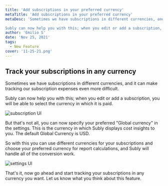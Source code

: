 ```yaml
---
title: 'Add subscriptions in your preferred currency'
metaTitle: 'Add subscriptions in your preferred currency'
metaDesc: 'Sometimes we have subscriptions in different currencies, and it can make tracking our subscription expenses even more difficult.

Subly can now help you with this; when you edit or add a subscription, you will be able to select the currency in which it is paid'
author: 'Emilio S'
date: 'Nov 25, 2021'
tags:
  - New Feature
cover: '11-25-21.png'
---
```


## Track your subscriptions in any currency

Sometimes we have subscriptions in different currencies, and it can make tracking our subscription expenses even more difficult.

Subly can now help you with this; when you edit or add a subscription, you will be able to select the currency in which it is paid.

![subscription UI](/release-notes/content/11-25-21/currency-update-1.gif)

But that's not all, you can now specify your preferred "Global currency" in the settings. This is the currency in which Subly displays cost insights to you. The default Global Currency is USD.

So with this you can use different currencies for your subscriptions and choose your preferred currency for report calculations, and Subly will handle all of the conversion work.

![settings UI](/release-notes/content/11-25-21/multicurrency-2.png)

That's it, now go ahead and start tracking your subscriptions in any currency you want. Let us know what you think about this feature.
